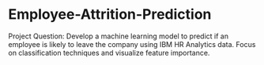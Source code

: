 # Employee-Attrition-Prediction
Project Question: Develop a machine learning model to predict if an employee is likely to leave the company using IBM HR Analytics data. Focus on classification techniques and visualize feature importance.
